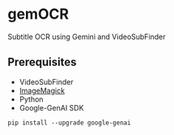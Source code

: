 # gemOCR
Subtitle OCR using Gemini and VideoSubFinder

## Prerequisites
- VideoSubFinder
- [ImageMagick](https://imagemagick.org/script/download.php)
- Python
- Google-GenAI SDK
```
pip install --upgrade google-genai
```
